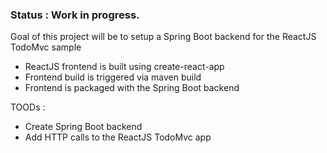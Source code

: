 ### Status : Work in progress.

Goal of this project will be to setup a Spring Boot backend for the ReactJS TodoMvc sample

- ReactJS frontend is built using create-react-app
- Frontend build is triggered via maven build
- Frontend is packaged with the Spring Boot backend

TOODs :

- Create Spring Boot backend
- Add HTTP calls to the ReactJS TodoMvc app 